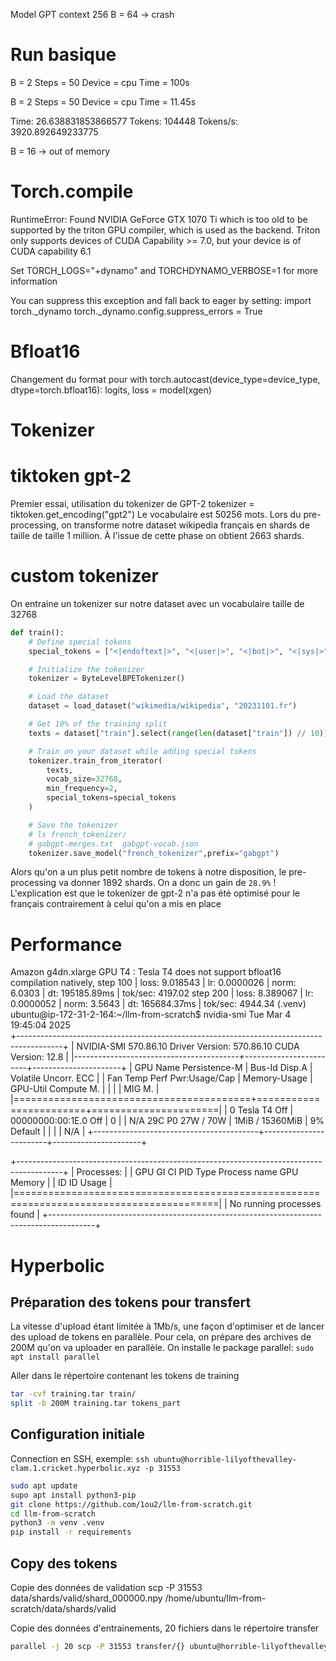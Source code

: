 Model GPT context 256
B = 64 -> crash

# Run basique
B = 2
Steps = 50
Device = cpu
Time = 100s

B = 2
Steps = 50
Device = cpu
Time = 11.45s

Time: 26.638831853866577
Tokens: 104448
Tokens/s: 3920.892649233775

B = 16 -> out of memory

# Torch.compile
RuntimeError: Found NVIDIA GeForce GTX 1070 Ti which is too old to be supported by the triton GPU compiler, which is used as the backend. Triton only supports devices of CUDA Capability >= 7.0, but your device is of CUDA capability 6.1

Set TORCH_LOGS="+dynamo" and TORCHDYNAMO_VERBOSE=1 for more information


You can suppress this exception and fall back to eager by setting:
    import torch._dynamo
    torch._dynamo.config.suppress_errors = True

# Bfloat16
Changement du format pour
 with torch.autocast(device_type=device_type, dtype=torch.bfloat16):
    logits, loss = model(xgen)

# Tokenizer
# tiktoken gpt-2
Premier essai, utilisation du tokenizer de GPT-2
tokenizer = tiktoken.get_encoding("gpt2")
Le vocabulaire est 50256 mots.
Lors du pre-processing, on transforme notre dataset wikipedia français en shards de taille de taille 1 million.
À l'issue de cette phase on obtient 2663 shards.

# custom tokenizer
On entraine un tokenizer sur notre dataset avec un vocabulaire taille de 32768 
```python
def train():
    # Define special tokens
    special_tokens = ["<|endoftext|>", "<|user|>", "<|bot|>", "<|sys|>","<|gab1|>", "<|gab2|>", "<|gab3|>","<|gab4|>", "<|gab5|>", ]

    # Initialize the tokenizer
    tokenizer = ByteLevelBPETokenizer()

    # Load the dataset
    dataset = load_dataset("wikimedia/wikipedia", "20231101.fr")

    # Get 10% of the training split
    texts = dataset["train"].select(range(len(dataset["train"]) // 10))["text"]

    # Train on your dataset while adding special tokens
    tokenizer.train_from_iterator(
        texts, 
        vocab_size=32768, 
        min_frequency=2, 
        special_tokens=special_tokens
    )

    # Save the tokenizer
    # ls french_tokenizer/
    # gabgpt-merges.txt  gabgpt-vocab.json
    tokenizer.save_model("french_tokenizer",prefix="gabgpt")
```

Alors qu'on a un plus petit nombre de tokens à notre disposition, le pre-processing va donner 1892 shards.
On a donc un gain de `28.9%` !
L'explication est que le tokenizer de gpt-2 n'a pas été optimisé pour le français contrairement à celui qu'on a mis en place

# Performance
Amazon g4dn.xlarge
GPU T4 : 
Tesla T4 does not support bfloat16 compilation natively,
step   100 | loss: 9.018543 | lr: 0.0000026 | norm: 6.0303 | dt: 195185.89ms | tok/sec: 4197.02
step   200 | loss: 8.389067 | lr: 0.0000052 | norm: 3.5643 | dt: 165684.37ms | tok/sec: 4944.34
(.venv) ubuntu@ip-172-31-2-164:~/llm-from-scratch$ nvidia-smi 
Tue Mar  4 19:45:04 2025       
+-----------------------------------------------------------------------------------------+
| NVIDIA-SMI 570.86.10              Driver Version: 570.86.10      CUDA Version: 12.8     |
|-----------------------------------------+------------------------+----------------------+
| GPU  Name                 Persistence-M | Bus-Id          Disp.A | Volatile Uncorr. ECC |
| Fan  Temp   Perf          Pwr:Usage/Cap |           Memory-Usage | GPU-Util  Compute M. |
|                                         |                        |               MIG M. |
|=========================================+========================+======================|
|   0  Tesla T4                       Off |   00000000:00:1E.0 Off |                    0 |
| N/A   29C    P0             27W /   70W |       1MiB /  15360MiB |      9%      Default |
|                                         |                        |                  N/A |
+-----------------------------------------+------------------------+----------------------+
                                                                                         
+-----------------------------------------------------------------------------------------+
| Processes:                                                                              |
|  GPU   GI   CI              PID   Type   Process name                        GPU Memory |
|        ID   ID                                                               Usage      |
|=========================================================================================|
|  No running processes found                                                             |
+-----------------------------------------------------------------------------------------+

# Hyperbolic
## Préparation des tokens pour transfert
La vitesse d'upload étant limitée à 1Mb/s, une façon d'optimiser et de lancer des upload de tokens en parallèle. Pour cela, on prépare des archives de 200M qu'on va uploader en parallèle.
On installe le package parallel:
`sudo apt install parallel`

Aller dans le répertoire contenant les tokens de training
```bash
tar -cvf training.tar train/
split -b 200M training.tar tokens_part
```

## Configuration initiale
Connection en SSH, exemple:
`ssh ubuntu@horrible-lilyofthevalley-clam.1.cricket.hyperbolic.xyz -p 31553`


```bash
sudo apt update
supo apt install python3-pip
git clone https://github.com/1ou2/llm-from-scratch.git
cd llm-from-scratch
python3 -m venv .venv
pip install -r requirements
```
## Copy des tokens
Copie des données de validation
scp -P 31553 data/shards/valid/shard_000000.npy /home/ubuntu/llm-from-scratch/data/shards/valid

Copie des données d'entrainements, 20 fichiers dans le répertoire transfer
```bash
parallel -j 20 scp -P 31553 transfer/{} ubuntu@horrible-lilyofthevalley-clam.1.cricket.hyperbolic.xyz:~/llm-from-scratch/data/shards/train ::: token_part_*
```



